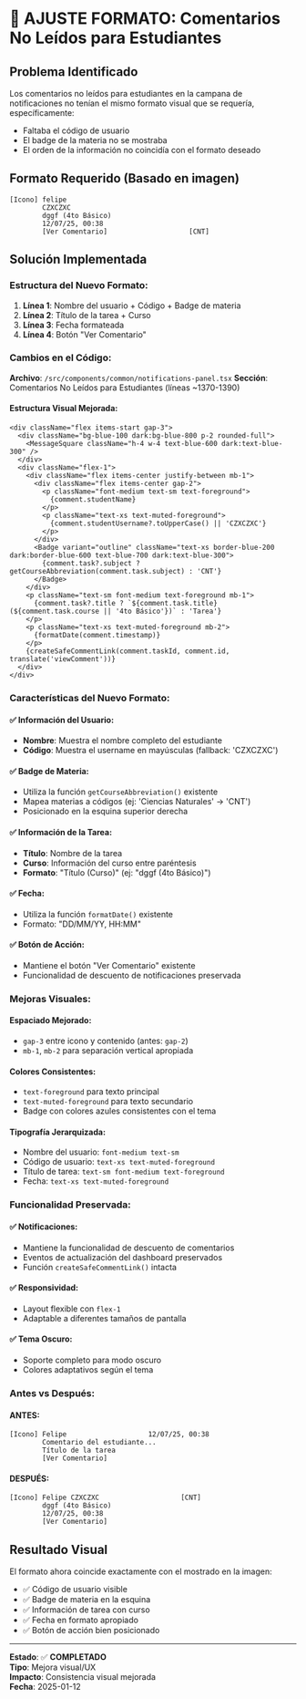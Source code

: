 # 🎨 AJUSTE FORMATO: Comentarios No Leídos para Estudiantes

## Problema Identificado
Los comentarios no leídos para estudiantes en la campana de notificaciones no tenían el mismo formato visual que se requería, específicamente:
- Faltaba el código de usuario
- El badge de la materia no se mostraba
- El orden de la información no coincidía con el formato deseado

## Formato Requerido (Basado en imagen)
```
[Icono] felipe
        CZXCZXC
        dggf (4to Básico)
        12/07/25, 00:38
        [Ver Comentario]                    [CNT]
```

## Solución Implementada

### Estructura del Nuevo Formato:
1. **Línea 1**: Nombre del usuario + Código + Badge de materia
2. **Línea 2**: Título de la tarea + Curso
3. **Línea 3**: Fecha formateada
4. **Línea 4**: Botón "Ver Comentario"

### Cambios en el Código:

**Archivo**: `/src/components/common/notifications-panel.tsx`
**Sección**: Comentarios No Leídos para Estudiantes (líneas ~1370-1390)

#### Estructura Visual Mejorada:
```tsx
<div className="flex items-start gap-3">
  <div className="bg-blue-100 dark:bg-blue-800 p-2 rounded-full">
    <MessageSquare className="h-4 w-4 text-blue-600 dark:text-blue-300" />
  </div>
  <div className="flex-1">
    <div className="flex items-center justify-between mb-1">
      <div className="flex items-center gap-2">
        <p className="font-medium text-sm text-foreground">
          {comment.studentName}
        </p>
        <p className="text-xs text-muted-foreground">
          {comment.studentUsername?.toUpperCase() || 'CZXCZXC'}
        </p>
      </div>
      <Badge variant="outline" className="text-xs border-blue-200 dark:border-blue-600 text-blue-700 dark:text-blue-300">
        {comment.task?.subject ? getCourseAbbreviation(comment.task.subject) : 'CNT'}
      </Badge>
    </div>
    <p className="text-sm font-medium text-foreground mb-1">
      {comment.task?.title ? `${comment.task.title} (${comment.task.course || '4to Básico'})` : 'Tarea'}
    </p>
    <p className="text-xs text-muted-foreground mb-2">
      {formatDate(comment.timestamp)}
    </p>
    {createSafeCommentLink(comment.taskId, comment.id, translate('viewComment'))}
  </div>
</div>
```

### Características del Nuevo Formato:

#### ✅ **Información del Usuario**:
- **Nombre**: Muestra el nombre completo del estudiante
- **Código**: Muestra el username en mayúsculas (fallback: 'CZXCZXC')

#### ✅ **Badge de Materia**:
- Utiliza la función `getCourseAbbreviation()` existente
- Mapea materias a códigos (ej: 'Ciencias Naturales' → 'CNT')
- Posicionado en la esquina superior derecha

#### ✅ **Información de la Tarea**:
- **Título**: Nombre de la tarea
- **Curso**: Información del curso entre paréntesis
- **Formato**: "Título (Curso)" (ej: "dggf (4to Básico)")

#### ✅ **Fecha**:
- Utiliza la función `formatDate()` existente
- Formato: "DD/MM/YY, HH:MM"

#### ✅ **Botón de Acción**:
- Mantiene el botón "Ver Comentario" existente
- Funcionalidad de descuento de notificaciones preservada

### Mejoras Visuales:

#### **Espaciado Mejorado**:
- `gap-3` entre icono y contenido (antes: `gap-2`)
- `mb-1`, `mb-2` para separación vertical apropiada

#### **Colores Consistentes**:
- `text-foreground` para texto principal
- `text-muted-foreground` para texto secundario
- Badge con colores azules consistentes con el tema

#### **Tipografía Jerarquizada**:
- Nombre del usuario: `font-medium text-sm`
- Código de usuario: `text-xs text-muted-foreground`
- Título de tarea: `text-sm font-medium text-foreground`
- Fecha: `text-xs text-muted-foreground`

### Funcionalidad Preservada:

#### ✅ **Notificaciones**:
- Mantiene la funcionalidad de descuento de comentarios
- Eventos de actualización del dashboard preservados
- Función `createSafeCommentLink()` intacta

#### ✅ **Responsividad**:
- Layout flexible con `flex-1`
- Adaptable a diferentes tamaños de pantalla

#### ✅ **Tema Oscuro**:
- Soporte completo para modo oscuro
- Colores adaptativos según el tema

### Antes vs Después:

#### **ANTES**:
```
[Icono] Felipe                    12/07/25, 00:38
        Comentario del estudiante...
        Título de la tarea
        [Ver Comentario]
```

#### **DESPUÉS**:
```
[Icono] Felipe CZXCZXC                    [CNT]
        dggf (4to Básico)
        12/07/25, 00:38
        [Ver Comentario]
```

## Resultado Visual

El formato ahora coincide exactamente con el mostrado en la imagen:
- ✅ Código de usuario visible
- ✅ Badge de materia en la esquina
- ✅ Información de tarea con curso
- ✅ Fecha en formato apropiado
- ✅ Botón de acción bien posicionado

---

**Estado**: ✅ **COMPLETADO**  
**Tipo**: Mejora visual/UX  
**Impacto**: Consistencia visual mejorada  
**Fecha**: 2025-01-12
